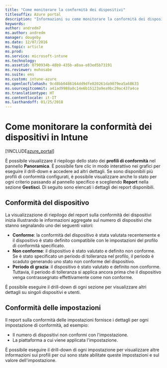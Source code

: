 ```yaml
---
title: "Come monitorare la conformità dei dispositivi"
titlesuffix: Azure portal
description: "Informazioni su come monitorare la conformità dei dispositivi.\""
keywords: 
author: andredm7
ms.author: andredm
manager: dougeby
ms.date: 12/07/2016
ms.topic: article
ms.prod: 
ms.service: microsoft-intune
ms.technology: 
ms.assetid: 0790934b-48b9-435b-a8aa-e83ed5b73191
ms.reviewer: muhosabe
ms.suite: ems
ms.custom: intune-azure
ms.openlocfilehash: 9cd8bb0486164dd9dfe020261da9079ea5a68633
ms.sourcegitcommit: a41ad9988a8c14e6b15123a9ea9bc29ac437a4ce
ms.translationtype: HT
ms.contentlocale: it-IT
ms.lasthandoff: 01/25/2018
---
```

# <a name="how-to-monitor-device-compliance-in-intune"></a>Come monitorare la conformità dei dispositivi in Intune

[!INCLUDE[azure_portal](./includes/azure_portal.md)]

È possibile visualizzare il riepilogo dello stato dei **profili di conformità** nel pannello **Panoramica**.
È possibile fare clic in modo interattivo nei grafici per eseguire il drill-down e accedere ad altri dettagli. Se sono disponibili più profili di conformità configurati, è possibile visualizzare anche lo stato per ogni criterio passando al pannello specifico e scegliendo **Report** nella sezione **Gestisci**.  Di seguito sono elencati i dettagli dei report disponibili.

##  <a name="device-compliance"></a>Conformità del dispositivo

La visualizzazione di riepilogo del report sulla conformità dei dispositivi inizia illustrando le informazioni aggregate sul numero di dispositivi che stanno segnalando uno dei seguenti valori:

- **Conforme**: la conformità del dispositivo è stata valutata recentemente e il dispositivo è stato definito compatibile con le impostazioni del profilo di conformità specificato.
- **Non conforme**: il dispositivo è stato valutato e definito non conforme.  Se è stato specificato un periodo di tolleranza nel profilo, il periodo è scaduto generando uno stato non conforme del dispositivo.
- **Periodo di grazia**: il dispositivo è stato valutato e definito non conforme. Tuttavia, il periodo di tolleranza si applica ancora prima che il dispositivo venga contrassegnato effettivamente come non conforme.

È possibile eseguire il drill-down di ogni sezione per visualizzare altri dettagli su singoli dispositivi e utenti.

## <a name="setting-compliance"></a>Conformità delle impostazioni

Il report sulla conformità delle impostazioni fornisce i dettagli per ogni impostazione di conformità, ad esempio:

- Il numero di dispositivi non conformi con l'impostazione.
- La piattaforma a cui viene applicata l'impostazione.

È possibile eseguire il drill-down di ogni impostazione per visualizzare altre informazioni sui profili per cui sono state abilitate queste impostazioni e sul valore dell'impostazione.
